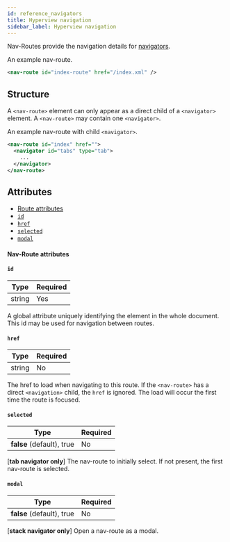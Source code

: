 ```yaml
---
id: reference_navigators
title: Hyperview navigation
sidebar_label: Hyperview navigation
---
```


Nav-Routes provide the navigation details for [navigators](/docs/reference_navigator).

An example nav-route.

```xml
<nav-route id="index-route" href="/index.xml" />
```

## Structure

A `<nav-route>` element can only appear as a direct child of a `<navigator>` element. A `<nav-route>` may contain one `<navigator>`.

An example nav-route with child `<navigator>`.

```xml
<nav-route id="index" href="">
  <navigator id="tabs" type="tab">
    ...
  </navigator>
</nav-route>
```

## Attributes

- [Route attributes](#nav-route-attributes)
- [`id`](#id)
- [`href`](#href)
- [`selected`](#selected)
- [`modal`](#modal)

#### Nav-Route attributes

#### `id`

| Type   | Required |
| ------ | -------- |
| string | Yes      |

A global attribute uniquely identifying the element in the whole document. This id may be used for navigation between routes.

#### `href`

| Type   | Required |
| ------ | -------- |
| string | No       |

The href to load when navigating to this route. If the `<nav-route>` has a direct `<navigation>` child, the `href` is ignored. The load will occur the first time the route is focused.

#### `selected`

| Type                      | Required |
| ------------------------- | -------- |
| **false** (default), true | No       |

[**tab navigator only**] The nav-route to initially select. If not present, the first nav-route is selected.

#### `modal`

| Type                      | Required |
| ------------------------- | -------- |
| **false** (default), true | No       |

[**stack navigator only**] Open a nav-route as a modal.
